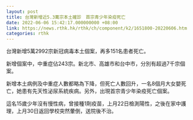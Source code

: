 ```yaml
---
layout: post
title: 台灣新增近5.3萬宗本土確診　首宗青少年染疫死亡
date: 2022-06-06 15:42:17.000000000 +08:00
link: https://news.rthk.hk/rthk/ch/component/k2/1651800-20220606.htm
categories: rthk
---
```


台灣新增5萬2992宗新冠病毒本土個案，再多151名患者死亡。

新增個案中，中重症佔243宗。新北市、高雄市和台中市，分別有超過7千宗個案。

新增本土病例及中重症人數都略為下降，但死亡人數回升，一名8個月大女嬰死亡，她患有先天性泌尿系統疾病。另外，出現首宗青少年染疫死亡個案。

這名15歲少年沒有慢性病，曾接種1劑疫苗，上月22日檢測陽性，之後在家中護理，上月30日返回學校突然暈倒，送院後不治。
